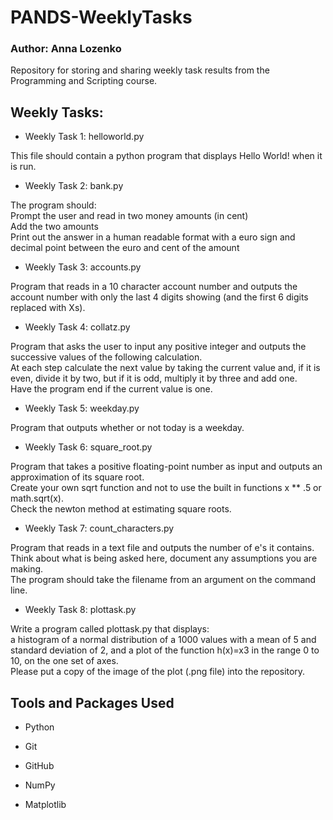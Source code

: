 # PANDS-WeeklyTasks

### Author: Anna Lozenko

Repository for storing and sharing weekly task results from the Programming and Scripting course.

## **Weekly Tasks**:

- Weekly Task 1: helloworld.py  

This file should contain a python program that displays Hello World! when it is run.


- Weekly Task 2: bank.py  

The program should:  
Prompt the user and read in two money amounts (in cent)  
Add the two amounts  
Print out the answer in a human readable format with a euro sign and decimal point between the euro and cent of the amount   


- Weekly Task 3: accounts.py

Program that reads in a 10 character account number and outputs the account number with only the last 4 digits showing (and the first 6 digits replaced with Xs).


- Weekly Task 4: collatz.py

Program that asks the user to input any positive integer and outputs the successive values of the following calculation.  
At each step calculate the next value by taking the current value and, if it is even, divide it by two, but if it is odd, multiply it by three and add one.  
Have the program end if the current value is one.


- Weekly Task 5: weekday.py

Program that outputs whether or not today is a weekday.


- Weekly Task 6: square_root.py

Program that takes a positive floating-point number as input and outputs an approximation of its square root.  
Create your own sqrt function and not to use the built in functions x ** .5 or math.sqrt(x).  
Check the newton method at estimating square roots. 


- Weekly Task 7: count_characters.py

Program that reads in a text file and outputs the number of e's it contains. Think about what is being asked here, document any assumptions you are making.  
The program should take the filename from an argument on the command line.


- Weekly Task 8: plottask.py

Write a program called plottask.py that displays:  
a histogram of a normal distribution of a 1000 values with a mean of 5 and standard deviation of 2, and a plot of the function  h(x)=x3 in the range 0 to 10, on the one set of axes.  
Please put a copy of the image of the plot (.png file) into the repository.

## **Tools and Packages Used**

- Python

- Git

- GitHub

- NumPy

- Matplotlib